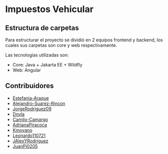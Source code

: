 # Impuestos Vehicular

## Estructura de carpetas
Para estructurar el proyecto se dividió en 2 equipos
frontend y backend, los cuales sus carpetas son
core y web respectivamente.

Las tecnologías utilizadas son:
* Core: Java + Jakarta EE + Wildfly
* Web: Angular

## Contribuidores

- [Estefania-Araque](https://github.com/Estefania-Araque)
- [Alejandro-Suarez-Rincon](https://github.com/Alejandro-Suarez-Rincon)
- [JorgeRodriguez09](https://github.com/JorgeRodriguez09)
- [Dnvla](https://github.com/Dnvla)
- [Camilo-Camargo](https://github.com/Camilo-Camargo)
- [AdrianaPiracoca](https://github.com/AdrianaPiracoca)
- [Kmoyano](https://github.com/Kmoyano)
- [Leonardo110721](https://github.com/Leonardo110721)
- [JAlexYRodriguez](https://github.com/JAlexYRodriguez)
- [JuanPi0205](https://github.com/JuanPi0205)

